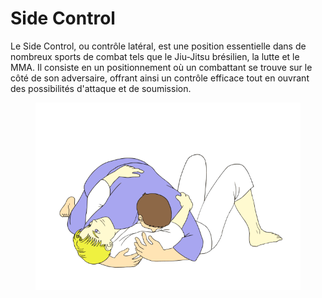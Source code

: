 # Side Control

Le Side Control, ou contrôle latéral, est une position essentielle dans de nombreux sports de combat tels que le Jiu-Jitsu brésilien, la lutte et le MMA. Il consiste en un positionnement où un combattant se trouve sur le côté de son adversaire, offrant ainsi un contrôle efficace tout en ouvrant des possibilités d'attaque et de soumission.

<figure><img src="../../.gitbook/assets/Side-Control.webp" alt=""><figcaption></figcaption></figure>
